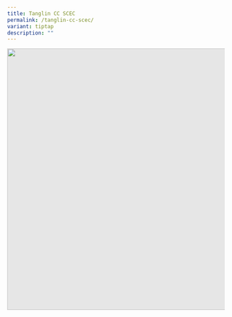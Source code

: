 ```yaml
---
title: Tanglin CC SCEC
permalink: /tanglin-cc-scec/
variant: tiptap
description: ""
---
```

<p></p>
<div class="isomer-image-wrapper">
<img style="display: block;-webkit-user-select: none;margin: auto;cursor: zoom-in;background-color: hsl(0, 0%, 90%);transition: background-color 300ms;" height="607" width="914" src="https://uploads-ssl.webflow.com/60f4a4872dd5b71d47df606a/64f70661243bcd6e5a725fb9_25%20%26%2026%20July%202022(9).jpg">
</div>
<p></p>